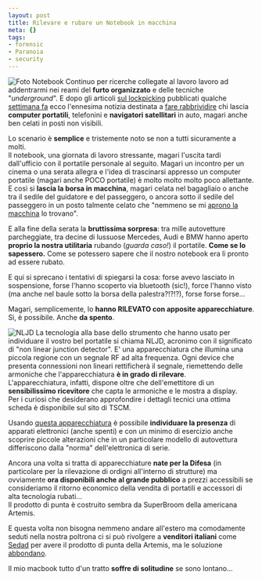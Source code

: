 ```yaml
--- 
layout: post
title: Rilevare e rubare un Notebook in macchina
meta: {}
tags: 
- forensic
- Paranoia
- security
---
```

![Foto Notebook](/download/20070316_furto_notebook.gif)
Continuo per ricerche collegate al lavoro lavoro ad addentrarmi nei reami del **furto organizzato** e delle tecniche "*underground*". E dopo gli articoli [sul lockpicking](http://www.lastknight.com/2006/11/09/lockpicking-una-guida-completa-ed-esauriente/) pubblicati qualche [settimana fa](http://www.lastknight.com/2006/11/09/lockpicking-una-guida-completa-ed-esauriente/) ecco l'ennesima notizia destinata a [fare rabbrividire](http://www.lastknight.com/2006/12/29/perche-non-si-possono-pertare-liquidi-in-volo-gli-esplosivi-binari/) chi lascia **computer portatili**, telefonini e **navigatori satellitari** in auto, magari anche ben celati in posti non visibili.  
  
Lo scenario è **semplice** e tristemente noto se non a tutti sicuramente a molti.  
Il notebook, una giornata di lavoro stressante, magari l'uscita tardi dall'ufficio con il portatile personale al seguito. Magari un incontro per un cinema o una serata allegra e l'idea di trascinarsi appresso un computer portatile (magari anche POCO portatile) è molto molto molto poco allettante.  
E così si **lascia la borsa in macchina**, magari celata nel bagagliaio o anche tra il sedile del guidatore e del passeggero, o ancora sotto il sedile del passeggero in un posto talmente celato che "nemmeno se mi [aprono la macchina](http://www.lastknight.com/2007/02/04/aprire-una-automobile-con-una-pallina-da-tennis/) lo trovano".  
  
E alla fine della serata la **bruttissima sorpresa**: tra mille autovetture parcheggiate, tra decine di lussuose Mercedes, Audi e BMW hanno aperto **proprio la nostra utilitaria** rubando (*guarda caso!*) il portatile. **Come se lo sapessero.** Come se potessero sapere che il nostro notebook era lì pronto ad essere rubato.  
  
E qui si sprecano i tentativi di spiegarsi la cosa: forse avevo lasciato in sospensione, forse l'hanno scoperto via bluetooth (sic!), force l'hanno visto (ma anche nel baule sotto la borsa della palestra?!?!?), forse forse forse...  
  
Magari, semplicemente, lo **hanno RILEVATO con apposite apparecchiature**.  
Sì, è possibile. Anche **da spento**.  
  
![NLJD](/download/20070316_notebook_rubati.jpg)
La tecnologia alla base dello strumento che hanno usato per individuare il vostro bel portatile si chiama NLJD, acronimo con il significato di "non linear junction detector". E' una apparecchiatura che illumina una piccola regione con un segnale RF ad alta frequenza. Ogni device che presenta connessioni non lineari rettificherà il segnale, riemettendo delle armoniche che l'apparecchiatura **è in grado di rilevare**.  
L'apparecchiatura, infatti, dispone oltre che dell'emettitore di un **sensibilissimo ricevitore** che capta le armoniche e le mostra a display.  
Per i curiosi che desiderano approfondire i dettagli tecnici una ottima scheda è disponibile sul sito di TSCM.  
  
Usando [questa apparecchiatura](http://www.audiotel-int.com/EDD.htm) è possibile **individuare la presenza** di apparati elettronici (anche spenti) e con un minimo di esercizio anche scoprire piccole alterazioni che in un particolare modello di autovettura differiscono dalla "norma" dell'elettronica di serie.  
  
Ancora una volta si tratta di apparecchiature **nate per la Difesa** (in particolare per la rilevazione di ordigni all'interno di strutture) ma ovviamente **ora disponibili anche al grande pubblico** a prezzi accessibili se consideriamo il ritorno economico della vendita di portatili e accessori di alta tecnologia rubati...  
Il prodotto di punta è costruito sembra da SuperBroom della americana Artemis.  
  
E questa volta non bisogna nemmeno andare all'estero ma comodamente seduti nella nostra poltrona ci si può rivolgere a **venditori italiani** come [Sedad](http://www.sadas-security.it/ARTEMIS.htm) per avere il prodotto di punta della Artemis, ma le soluzione [abbondano](http://www.securitywizardry.com/TSCMnljd.htm).
  
Il mio macbook tutto d'un tratto **soffre di solitudine** se sono lontano... 
